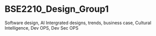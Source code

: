 # BSE2210_Design_Group1
Software design, AI Intergrated designs, trends, business case, Cultural Intelligence, Dev OPS, Dev Sec OPS
